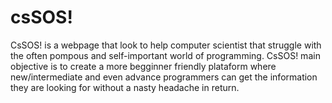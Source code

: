 # csSOS!
CsSOS! is a webpage that look to help computer scientist that struggle with the often pompous and self-important world of 
programming. CsSOS! main objective is to create a more begginner friendly plataform where new/intermediate and even advance
programmers can get the information they are looking for without a nasty headache in return.
